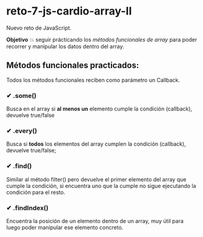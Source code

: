 # reto-7-js-cardio-array-II

Nuevo reto de JavaScript.

**Objetivo** 💥 seguir prácticando los _métodos funcionales de array_ para poder recorrer y manipular los datos dentro del array.

## Métodos funcionales practicados:

Todos los métodos funcionales reciben como parámetro un Callback.

### ✔ .some()

Busca en el array si **al menos un** elemento cumple la condición (callback), devuelve true/false

### ✔ .every()

Busca si **todos** los elementos del array cumplen la condición (callback), devuelve true/false;

### ✔ .find()

Similar al método filter() pero devuelve el primer elemento del array que cumple la condición, si encuentra uno que la cumple no sigue ejecutando la condición para el resto.

### ✔ .findIndex()

Encuentra la posición de un elemento dentro de un array, muy útil para luego poder manipular ese elemento concreto.
